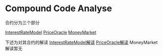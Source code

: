 # Compound Code Analyse

合约分为三个部分

[InterestRateModel](https://github.com/tyGavinZJU/blockChainResearch/tree/master/codeAnalyse/Compound/InterestRateModel.sol)
[PriceOracle](https://github.com/tyGavinZJU/blockChainResearch/tree/master/codeAnalyse/Compound/PriceOracle.sol)
[MoneyMarket](https://github.com/tyGavinZJU/blockChainResearch/tree/master/codeAnalyse/Compound/MoneyMarket.sol)

下述为对其合约的解读
[InterestRateModel解读](https://github.com/tyGavinZJU/blockChainResearch/tree/master/codeAnalyse/Compound/InterestRateModel.sol)
[PriceOracle解读](https://github.com/tyGavinZJU/blockChainResearch/tree/master/codeAnalyse/Compound/PriceOracle.sol)
MoneyMarket解读暂无



